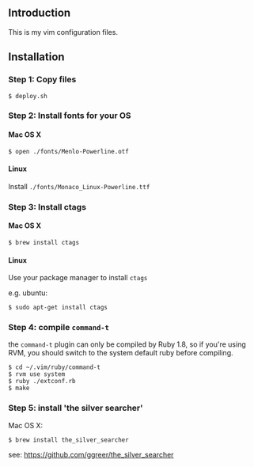 ## Introduction

This is my vim configuration files.

## Installation

### Step 1: Copy files
    $ deploy.sh

### Step 2: Install fonts for your OS

#### Mac OS X
    $ open ./fonts/Menlo-Powerline.otf

#### Linux

Install `./fonts/Monaco_Linux-Powerline.ttf`

### Step 3: Install ctags

#### Mac OS X
    $ brew install ctags

#### Linux
Use your package manager to install `ctags`

e.g. ubuntu:

    $ sudo apt-get install ctags


### Step 4: compile `command-t`

the `command-t` plugin can only be compiled by Ruby 1.8, so if you're using RVM, you should switch to the system default ruby before compiling.


    $ cd ~/.vim/ruby/command-t
    $ rvm use system
    $ ruby ./extconf.rb
    $ make

### Step 5: install 'the silver searcher'

Mac OS X:

    $ brew install the_silver_searcher

see: https://github.com/ggreer/the_silver_searcher
